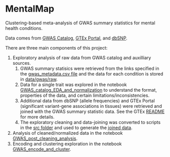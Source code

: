 # MentalMap
Clustering-based meta-analysis of GWAS summary statistics for mental health conditions.

Data comes from [GWAS Catalog](https://www.ebi.ac.uk/gwas/home), [GTEx Portal](https://gtexportal.org/home/datasets), and [dbSNP](https://www.ncbi.nlm.nih.gov/snp/).

There are three main components of this project:

1.   Exploratory analysis of raw data from GWAS catalog and auxilliary sources.
     1.    GWAS summary statisics were retrieved from the links specified in the [gwas_metadata.csv file](https://github.com/jstimes/MentalMap/blob/main/data/gwas/gwas_trait_metadata.csv) and the data for each condition is stored in [data/gwas/raw](https://github.com/jstimes/MentalMap/tree/main/data/gwas/raw).
     2.    Data for a single trait was explored in the notebook [GWAS_catalog_EDA_and_normalization](https://github.com/jstimes/MentalMap/blob/main/notebooks/GWAS_catalog_EDA_and_normalization.ipynb) to understand the format, properties of the data, and certain limitations/inconsistencies.
     3.    Additional data from dbSNP (allele frequencies) and GTEx Portal (significant variant-gene associations in tissues) were retrieved and joined with the GWAS summary statistic data. See the GTEx [README](https://github.com/jstimes/MentalMap/blob/main/data/gtex/README.md) for more details.
     4.    The exploratory cleaning and data-joining was converted to scripts in the [src folder](https://github.com/jstimes/MentalMap/tree/main/src) and used to generate the [joined data](https://github.com/jstimes/MentalMap/tree/main/data/joined).
2.   Analysis of cleaned/normalized data in the notebook [GWAS_post_cleaning_analysis](https://github.com/jstimes/MentalMap/blob/main/notebooks/GWAS_post_cleaning_analysis.ipynb).
3.   Encoding and clustering exploration in the notebook [GWAS_encode_and_cluster](https://github.com/jstimes/MentalMap/blob/main/notebooks/GWAS_encode_and_cluster.ipynb).     

